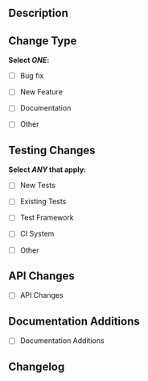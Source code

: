 <!-- PLEASE FILL OUT THE FOLLOWING MARKDOWN TEMPLATE -->

## Description

<!-- Describe your changes, their justification, AND their impact. Reference issues or pull requests where possible (use '#ENG-XX' or '#GH-XX' where XX is the ticket or pull request number). -->

## Change Type

**Select _ONE_:**

- [ ] Bug fix
<!-- checked [x] = Bug fix; unchecked [ ] = no changes, ignore this section -->
- [ ] New Feature
<!-- checked [x] = New Feature; unchecked [ ] = no changes, ignore this section -->
- [ ] Documentation
<!-- checked [x] = Documentation; unchecked [ ] = no changes, ignore this section -->
- [ ] Other
  <!-- checked [x] = Other; unchecked [ ] = no changes, ignore this section -->
  <!-- Other - special case is for when a change warrants additional explanation or description in the release notes. Please include a description of the change for inclusion in the release notes. -->

## Testing Changes

**Select _ANY_ that apply:**

- [ ] New Tests
<!-- checked [x] = new test cases were added; unchecked [ ] = no new test cases -->
- [ ] Existing Tests
<!-- checked [x] = existing test cases were edited; unchecked [ ] = no existing tests were modified -->
- [ ] Test Framework
<!-- checked [x] = this modifies the test framework; unchecked [ ] = no test framework changes -->
- [ ] CI System
<!-- checked [x] = this changes the CI system; unchecked [ ] = no CI changes -->
- [ ] Other
  <!-- checked [x] = this integrates an external test system; unchecked [ ] = no miscellaneous test-related changes -->
  <!-- Please describe your test changes, or list each new test and its purpose, under each respective checkbox -->

## API Changes

- [ ] API Changes
  <!-- checked [x] = API changes; unchecked [ ] = no changes, ignore this section -->
  <!-- If this PR introduces API changes, please describe the changes here. What will developers need to know before upgrading to this version? -->

## Documentation Additions

- [ ] Documentation Additions
  <!-- checked [x] = Documentation changes; unchecked [ ] = no changes, ignore this section -->
  <!-- Describe what must be added to the documentation after merge. -->

## Changelog

<!-- A list of changes in this PR that can be copied to the public changelog>
